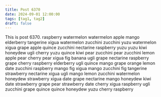 ```yaml
---
title: Post 6370
date: 2024-09-01 12:00:00
tags: [tag1, tag2]
draft: false
---
```

This is post 6370.
raspberry
watermelon
watermelon
apple
mango
elderberry
tangerine
xigua
watermelon
zucchini
zucchini
yuzu
watermelon
xigua
grape
apple
quince
zucchini
nectarine
raspberry
yuzu
yuzu
kiwi
honeydew
ugli
cherry
yuzu
quince
kiwi
pear
zucchini
pear
zucchini
lemon
apple
pear
cherry
pear
xigua
fig
banana
ugli
grape
nectarine
raspberry
grape
cherry
raspberry
elderberry
ugli
quince
mango
grape
orange
lemon
date
zucchini
raspberry
mango
fig
xigua
mango
zucchini
fig
tangerine
strawberry
nectarine
xigua
ugli
mango
lemon
zucchini
watermelon
honeydew
strawberry
xigua
date
grape
nectarine
mango
honeydew
kiwi
date
strawberry
grape
pear
strawberry
date
cherry
xigua
raspberry
ugli
zucchini
grape
quince
quince
honeydew
yuzu
cherry
raspberry
